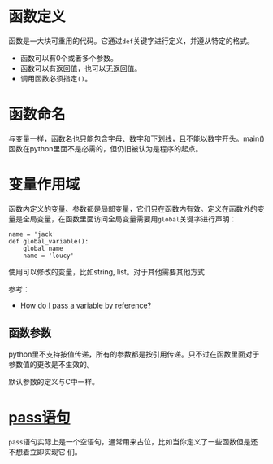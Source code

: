 # 函数定义

函数是一大块可重用的代码。它通过`def`关键字进行定义，并遵从特定的格式。

- 函数可以有0个或者多个参数。
- 函数可以有返回值，也可以无返回值。
- 调用函数必须指定`()`。

# 函数命名

与变量一样，函数名也只能包含字母、数字和下划线，且不能以数字开头。main()函数在python里面不是必需的，但仍旧被认为是程序的起点。

# 变量作用域

函数内定义的变量、参数都是局部变量，它们只在函数内有效。定义在函数外的变量是全局变量，在函数里面访问全局变量需要用`global`关键字进行声明：

```
name = 'jack'
def global_variable():
    global name
    name = 'loucy'
```

使用可以修改的变量，比如string, list。对于其他需要其他方式

参考：

- [How do I pass a variable by reference?](https://stackoverflow.com/questions/986006/how-do-i-pass-a-variable-by-reference)

## 函数参数

python里不支持按值传递，所有的参数都是按引用传递。只不过在函数里面对于参数值的更改是不生效的。

默认参数的定义与C中一样。



# [pass语句](https://stackoverflow.com/questions/13886168/how-to-use-the-pass-statement-in-python)

`pass`语句实际上是一个空语句，通常用来占位，比如当你定义了一些函数但是还不想着立即实现它
们。
